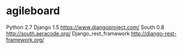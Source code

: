 agileboard
==========

Python 2.7
Django 1.5 https://www.djangoproject.com/
South 0.8 http://south.aeracode.org/
Django_rest_framework http://django-rest-framework.org/
